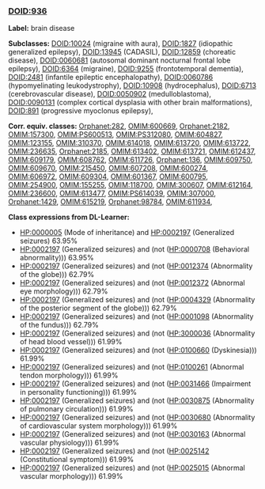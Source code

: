 
### [DOID:936](http://purl.obolibrary.org/obo/DOID_936)
**Label:** brain disease

**Subclasses:** [DOID:10024](http://purl.obolibrary.org/obo/DOID_10024) (migraine with aura), [DOID:1827](http://purl.obolibrary.org/obo/DOID_1827) (idiopathic generalized epilepsy), [DOID:13945](http://purl.obolibrary.org/obo/DOID_13945) (CADASIL), [DOID:12859](http://purl.obolibrary.org/obo/DOID_12859) (choreatic disease), [DOID:0060681](http://purl.obolibrary.org/obo/DOID_0060681) (autosomal dominant nocturnal frontal lobe epilepsy), [DOID:6364](http://purl.obolibrary.org/obo/DOID_6364) (migraine), [DOID:9255](http://purl.obolibrary.org/obo/DOID_9255) (frontotemporal dementia), [DOID:2481](http://purl.obolibrary.org/obo/DOID_2481) (infantile epileptic encephalopathy), [DOID:0060786](http://purl.obolibrary.org/obo/DOID_0060786) (hypomyelinating leukodystrophy), [DOID:10908](http://purl.obolibrary.org/obo/DOID_10908) (hydrocephalus), [DOID:6713](http://purl.obolibrary.org/obo/DOID_6713) (cerebrovascular disease), [DOID:0050902](http://purl.obolibrary.org/obo/DOID_0050902) (medulloblastoma), [DOID:0090131](http://purl.obolibrary.org/obo/DOID_0090131) (complex cortical dysplasia with other brain malformations), [DOID:891](http://purl.obolibrary.org/obo/DOID_891) (progressive myoclonus epilepsy), 

**Corr. equiv. classes:** [Orphanet:282](http://www.orpha.net/ORDO/Orphanet_282), [OMIM:600669](http://purl.obolibrary.org/obo/OMIM_600669), [Orphanet:2182](http://www.orpha.net/ORDO/Orphanet_2182), [OMIM:157300](http://purl.obolibrary.org/obo/OMIM_157300), [OMIM:PS600513](http://purl.obolibrary.org/obo/OMIM_PS600513), [OMIM:PS312080](http://purl.obolibrary.org/obo/OMIM_PS312080), [OMIM:604827](http://purl.obolibrary.org/obo/OMIM_604827), [OMIM:123155](http://purl.obolibrary.org/obo/OMIM_123155), [OMIM:310370](http://purl.obolibrary.org/obo/OMIM_310370), [OMIM:614018](http://purl.obolibrary.org/obo/OMIM_614018), [OMIM:613720](http://purl.obolibrary.org/obo/OMIM_613720), [OMIM:613722](http://purl.obolibrary.org/obo/OMIM_613722), [OMIM:236635](http://purl.obolibrary.org/obo/OMIM_236635), [Orphanet:2185](http://www.orpha.net/ORDO/Orphanet_2185), [OMIM:613402](http://purl.obolibrary.org/obo/OMIM_613402), [OMIM:613721](http://purl.obolibrary.org/obo/OMIM_613721), [OMIM:612437](http://purl.obolibrary.org/obo/OMIM_612437), [OMIM:609179](http://purl.obolibrary.org/obo/OMIM_609179), [OMIM:608762](http://purl.obolibrary.org/obo/OMIM_608762), [OMIM:611726](http://purl.obolibrary.org/obo/OMIM_611726), [Orphanet:136](http://www.orpha.net/ORDO/Orphanet_136), [OMIM:609750](http://purl.obolibrary.org/obo/OMIM_609750), [OMIM:609670](http://purl.obolibrary.org/obo/OMIM_609670), [OMIM:215450](http://purl.obolibrary.org/obo/OMIM_215450), [OMIM:607208](http://purl.obolibrary.org/obo/OMIM_607208), [OMIM:600274](http://purl.obolibrary.org/obo/OMIM_600274), [OMIM:606972](http://purl.obolibrary.org/obo/OMIM_606972), [OMIM:609304](http://purl.obolibrary.org/obo/OMIM_609304), [OMIM:601367](http://purl.obolibrary.org/obo/OMIM_601367), [OMIM:600795](http://purl.obolibrary.org/obo/OMIM_600795), [OMIM:254900](http://purl.obolibrary.org/obo/OMIM_254900), [OMIM:155255](http://purl.obolibrary.org/obo/OMIM_155255), [OMIM:118700](http://purl.obolibrary.org/obo/OMIM_118700), [OMIM:300607](http://purl.obolibrary.org/obo/OMIM_300607), [OMIM:612164](http://purl.obolibrary.org/obo/OMIM_612164), [OMIM:236600](http://purl.obolibrary.org/obo/OMIM_236600), [OMIM:613477](http://purl.obolibrary.org/obo/OMIM_613477), [OMIM:PS614039](http://purl.obolibrary.org/obo/OMIM_PS614039), [OMIM:307000](http://purl.obolibrary.org/obo/OMIM_307000), [Orphanet:1429](http://www.orpha.net/ORDO/Orphanet_1429), [OMIM:615219](http://purl.obolibrary.org/obo/OMIM_615219), [Orphanet:98784](http://www.orpha.net/ORDO/Orphanet_98784), [OMIM:611934](http://purl.obolibrary.org/obo/OMIM_611934), 

**Class expressions from DL-Learner:**

- [HP:0000005](http://purl.obolibrary.org/obo/HP_0000005) (Mode of inheritance) and [HP:0002197](http://purl.obolibrary.org/obo/HP_0002197) (Generalized seizures) 63.95%
- [HP:0002197](http://purl.obolibrary.org/obo/HP_0002197) (Generalized seizures) and (not ([HP:0000708](http://purl.obolibrary.org/obo/HP_0000708) (Behavioral abnormality))) 63.95%
- [HP:0002197](http://purl.obolibrary.org/obo/HP_0002197) (Generalized seizures) and (not ([HP:0012374](http://purl.obolibrary.org/obo/HP_0012374) (Abnormality of the globe))) 62.79%
- [HP:0002197](http://purl.obolibrary.org/obo/HP_0002197) (Generalized seizures) and (not ([HP:0012372](http://purl.obolibrary.org/obo/HP_0012372) (Abnormal eye morphology))) 62.79%
- [HP:0002197](http://purl.obolibrary.org/obo/HP_0002197) (Generalized seizures) and (not ([HP:0004329](http://purl.obolibrary.org/obo/HP_0004329) (Abnormality of the posterior segment of the globe))) 62.79%
- [HP:0002197](http://purl.obolibrary.org/obo/HP_0002197) (Generalized seizures) and (not ([HP:0001098](http://purl.obolibrary.org/obo/HP_0001098) (Abnormality of the fundus))) 62.79%
- [HP:0002197](http://purl.obolibrary.org/obo/HP_0002197) (Generalized seizures) and (not ([HP:3000036](http://purl.obolibrary.org/obo/HP_3000036) (Abnormality of head blood vessel))) 61.99%
- [HP:0002197](http://purl.obolibrary.org/obo/HP_0002197) (Generalized seizures) and (not ([HP:0100660](http://purl.obolibrary.org/obo/HP_0100660) (Dyskinesia))) 61.99%
- [HP:0002197](http://purl.obolibrary.org/obo/HP_0002197) (Generalized seizures) and (not ([HP:0100261](http://purl.obolibrary.org/obo/HP_0100261) (Abnormal tendon morphology))) 61.99%
- [HP:0002197](http://purl.obolibrary.org/obo/HP_0002197) (Generalized seizures) and (not ([HP:0031466](http://purl.obolibrary.org/obo/HP_0031466) (Impairment in personality functioning))) 61.99%
- [HP:0002197](http://purl.obolibrary.org/obo/HP_0002197) (Generalized seizures) and (not ([HP:0030875](http://purl.obolibrary.org/obo/HP_0030875) (Abnormality of pulmonary circulation))) 61.99%
- [HP:0002197](http://purl.obolibrary.org/obo/HP_0002197) (Generalized seizures) and (not ([HP:0030680](http://purl.obolibrary.org/obo/HP_0030680) (Abnormality of cardiovascular system morphology))) 61.99%
- [HP:0002197](http://purl.obolibrary.org/obo/HP_0002197) (Generalized seizures) and (not ([HP:0030163](http://purl.obolibrary.org/obo/HP_0030163) (Abnormal vascular physiology))) 61.99%
- [HP:0002197](http://purl.obolibrary.org/obo/HP_0002197) (Generalized seizures) and (not ([HP:0025142](http://purl.obolibrary.org/obo/HP_0025142) (Constitutional symptom))) 61.99%
- [HP:0002197](http://purl.obolibrary.org/obo/HP_0002197) (Generalized seizures) and (not ([HP:0025015](http://purl.obolibrary.org/obo/HP_0025015) (Abnormal vascular morphology))) 61.99%


